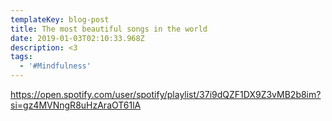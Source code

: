 ```yaml
---
templateKey: blog-post
title: The most beautiful songs in the world
date: 2019-01-03T02:10:33.968Z
description: <3
tags:
  - '#Mindfulness'
---
```

<https://open.spotify.com/user/spotify/playlist/37i9dQZF1DX9Z3vMB2b8im?si=gz4MVNngR8uHzAraOT61lA>
